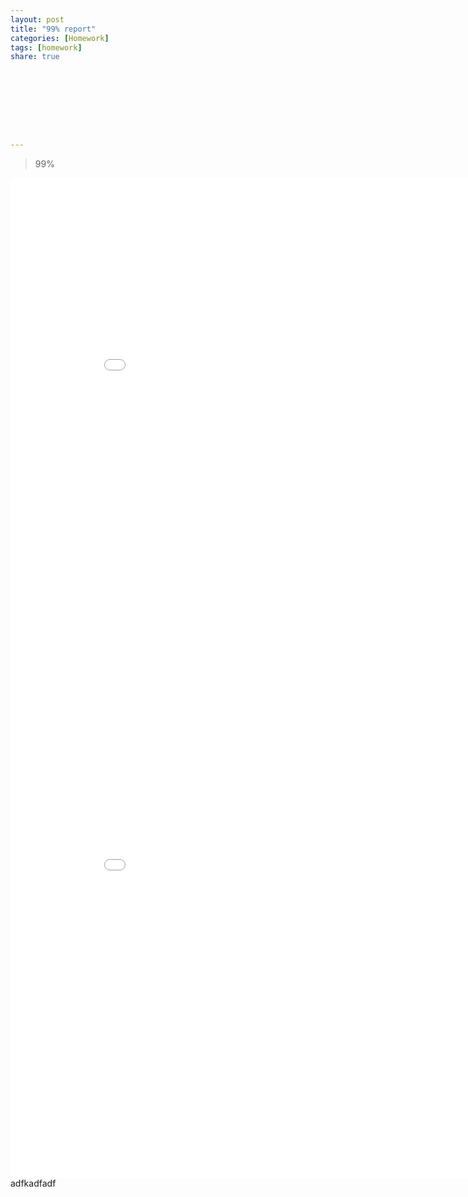 ```yaml
---
layout: post
title: "99% report"
categories: [Homework]
tags: [homework]
share: true









---
```



> 99%

<iframe width="900" height="800" frameborder="0" scrolling="no" src="//plot.ly/~NaLiu/30.embed"></iframe>


<iframe width="900" height="800" frameborder="0" scrolling="no" src="//plot.ly/~NaLiu/53.embed"></iframe>
adfkadfadf
